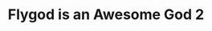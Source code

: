 ---
artist: 'Westside Gunn'
title: 'Flygod is an Awesome God 2'
apple_link: 'https://music.apple.com/us/album/flygod-is-an-awesome-god-2/1521316232'
link: 'https://www.dropbox.com/s/4o3iq18kgktqokt/Flygod2.zip?dl=1'
content: ""
new_image: ../assets/FFWD/Flygod.jpg
published_date: '2020-07-14T02:13:53.000Z'
---